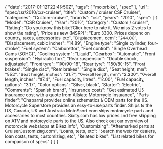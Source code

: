 {
    "date": "2017-01-12T22:46:50Z",
    "tags": [
        "motorbike",
        "spec"
    ],
    "url": "spec\/csr\/2010\/csr-cruiser",
    "title": "Custom \/ cruiser CSR Cruiser",
    "categories": "Custom-cruiser",
    "brands": "csr",
    "years": "2010",
    "spec": [
        {
            "Model": "CSR Cruiser",
            "Year": "2010",
            "Category": "Custom \/ cruiser",
            "Rating": "Do you know this bike?Click here to rate it. We miss 2 votes to show the rating",
            "Price as new (MSRP)": "Euro 3300.  Prices depend on country, taxes, accessories, etc",
            "Displacement, ccm": "244.00",
            "Displacement, cubic inches": "14.89",
            "Engine type": "Single cylinder, four-stroke",
            "Fuel system": "Carburettor",
            "Fuel control": "Single Overhead Cams (SOHC)",
            "Cooling system": "Liquid",
            "Gearbox": "Automatic",
            "Front suspension": "Hydraulic fork",
            "Rear suspension": "Double shock, adjustable",
            "Front tyre": "100\/90-18",
            "Rear tyre": "150\/80-15",
            "Front brakes": "Single disc",
            "Rear brakes": "Single disc",
            "Seat height, mm": "552",
            "Seat height, inches": "21.7",
            "Overall length, mm": "2.220",
            "Overall length, inches": "87.4",
            "Fuel capacity, litres": "12.00",
            "Fuel capacity, gallons": "3.17",
            "Color options": "Silver, black",
            "Starter": "Electric",
            "Comments": "Spanish brand",
            "Insurance costs": "Get estimated US insurance cost with a quote from Allstate Motorcycle Insurance",
            "Parts finder": "Chaparral provides online schematics & OEM parts for the US.   Motorcycle Superstore provides an easy-to-use parts finder. Ships to the US, Canada, UK and Australia.MotoSport.com ships motorcycle parts and accessories to most countries.    Sixity.com has low prices and free shipping on ATV and motorcycle parts to the US. Also check out our overview of motorcycle webshops at Bikez.info",
            "Customizing": "Aftermarked parts at CruiserCustomizing.com",
            "Loans, tests, etc": "Search the web for dealers, loan costs, tests, customizing, etc",
            "Related bikes": "List related bikes for comparison of specs"
        }
    ]
}